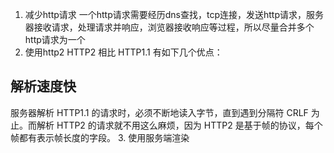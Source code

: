 1. 减少http请求
一个http请求需要经历dns查找，tcp连接，发送http请求，服务器接收请求，处理请求并响应，浏览器接收响应等过程，所以尽量合并多个http请求为一个
2. 使用http2
HTTP2 相比 HTTP1.1 有如下几个优点：
## 解析速度快
服务器解析 HTTP1.1 的请求时，必须不断地读入字节，直到遇到分隔符 CRLF 为止。而解析 HTTP2 的请求就不用这么麻烦，因为 HTTP2 是基于帧的协议，每个帧都有表示帧长度的字段。
3. 使用服务端渲染
